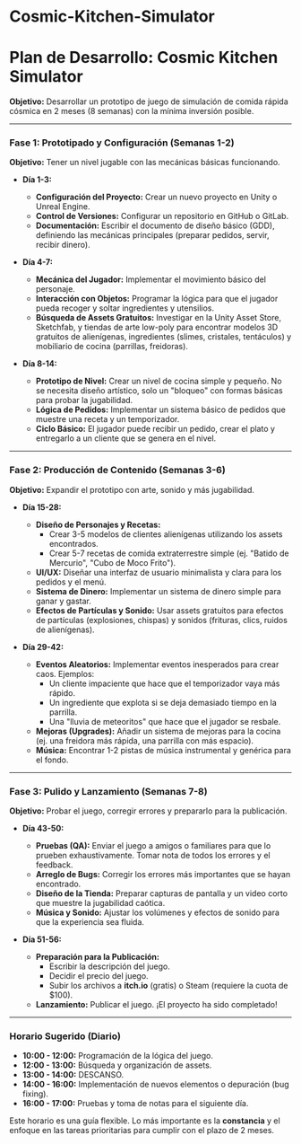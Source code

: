 # Cosmic-Kitchen-Simulator
# Plan de Desarrollo: Cosmic Kitchen Simulator

**Objetivo:** Desarrollar un prototipo de juego de simulación de comida rápida cósmica en 2 meses (8 semanas) con la mínima inversión posible.

---

### Fase 1: Prototipado y Configuración (Semanas 1-2)

**Objetivo:** Tener un nivel jugable con las mecánicas básicas funcionando.

* **Día 1-3:**
    * **Configuración del Proyecto:** Crear un nuevo proyecto en Unity o Unreal Engine.
    * **Control de Versiones:** Configurar un repositorio en GitHub o GitLab.
    * **Documentación:** Escribir el documento de diseño básico (GDD), definiendo las mecánicas principales (preparar pedidos, servir, recibir dinero).

* **Día 4-7:**
    * **Mecánica del Jugador:** Implementar el movimiento básico del personaje.
    * **Interacción con Objetos:** Programar la lógica para que el jugador pueda recoger y soltar ingredientes y utensilios.
    * **Búsqueda de Assets Gratuitos:** Investigar en la Unity Asset Store, Sketchfab, y tiendas de arte low-poly para encontrar modelos 3D gratuitos de alienígenas, ingredientes (slimes, cristales, tentáculos) y mobiliario de cocina (parrillas, freidoras).

* **Día 8-14:**
    * **Prototipo de Nivel:** Crear un nivel de cocina simple y pequeño. No se necesita diseño artístico, solo un "bloqueo" con formas básicas para probar la jugabilidad.
    * **Lógica de Pedidos:** Implementar un sistema básico de pedidos que muestre una receta y un temporizador.
    * **Ciclo Básico:** El jugador puede recibir un pedido, crear el plato y entregarlo a un cliente que se genera en el nivel.

---

### Fase 2: Producción de Contenido (Semanas 3-6)

**Objetivo:** Expandir el prototipo con arte, sonido y más jugabilidad.

* **Día 15-28:**
    * **Diseño de Personajes y Recetas:**
        * Crear 3-5 modelos de clientes alienígenas utilizando los assets encontrados.
        * Crear 5-7 recetas de comida extraterrestre simple (ej. "Batido de Mercurio", "Cubo de Moco Frito").
    * **UI/UX:** Diseñar una interfaz de usuario minimalista y clara para los pedidos y el menú.
    * **Sistema de Dinero:** Implementar un sistema de dinero simple para ganar y gastar.
    * **Efectos de Partículas y Sonido:** Usar assets gratuitos para efectos de partículas (explosiones, chispas) y sonidos (frituras, clics, ruidos de alienígenas).

* **Día 29-42:**
    * **Eventos Aleatorios:** Implementar eventos inesperados para crear caos. Ejemplos:
        * Un cliente impaciente que hace que el temporizador vaya más rápido.
        * Un ingrediente que explota si se deja demasiado tiempo en la parrilla.
        * Una "lluvia de meteoritos" que hace que el jugador se resbale.
    * **Mejoras (Upgrades):** Añadir un sistema de mejoras para la cocina (ej. una freidora más rápida, una parrilla con más espacio).
    * **Música:** Encontrar 1-2 pistas de música instrumental y genérica para el fondo.

---

### Fase 3: Pulido y Lanzamiento (Semanas 7-8)

**Objetivo:** Probar el juego, corregir errores y prepararlo para la publicación.

* **Día 43-50:**
    * **Pruebas (QA):** Enviar el juego a amigos o familiares para que lo prueben exhaustivamente. Tomar nota de todos los errores y el feedback.
    * **Arreglo de Bugs:** Corregir los errores más importantes que se hayan encontrado.
    * **Diseño de la Tienda:** Preparar capturas de pantalla y un video corto que muestre la jugabilidad caótica.
    * **Música y Sonido:** Ajustar los volúmenes y efectos de sonido para que la experiencia sea fluida.

* **Día 51-56:**
    * **Preparación para la Publicación:**
        * Escribir la descripción del juego.
        * Decidir el precio del juego.
        * Subir los archivos a **itch.io** (gratis) o Steam (requiere la cuota de $100).
    * **Lanzamiento:** Publicar el juego. ¡El proyecto ha sido completado!

---

### Horario Sugerido (Diario)

* **10:00 - 12:00:** Programación de la lógica del juego.
* **12:00 - 13:00:** Búsqueda y organización de assets.
* **13:00 - 14:00:** DESCANSO.
* **14:00 - 16:00:** Implementación de nuevos elementos o depuración (bug fixing).
* **16:00 - 17:00:** Pruebas y toma de notas para el siguiente día.

Este horario es una guía flexible. Lo más importante es la **constancia** y el enfoque en las tareas prioritarias para cumplir con el plazo de 2 meses.
